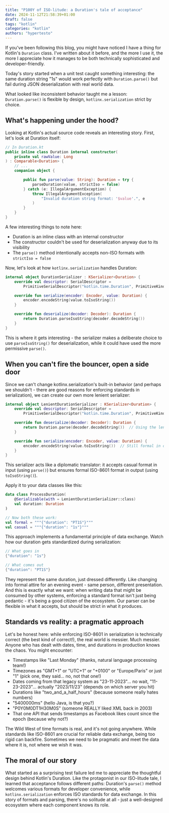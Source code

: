 ```yaml
---
title: "P100Y of ISO-litude: a Duration's tale of acceptance"
date: 2024-11-12T21:58:39+01:00
draft: false
tags: "kotlin"
categories: "kotlin"
authors: "hypertesto"
---
```

If you've been following this blog, you might have noticed I have a thing for Kotlin's `Duration` class. I've written about it before, and the more I use it, the more I appreciate how it manages to be both technically sophisticated and developer-friendly.

Today's story started when a unit test caught something interesting: the same duration string "1s" would work perfectly with `Duration.parse()` but fail during JSON deserialization with real world data.

What looked like inconsistent behavior taught me a lesson: `Duration.parse()` is flexible by design, `kotlinx.serialization` strict by choice.

## What's happening under the hood?
Looking at Kotlin's actual source code reveals an interesting story. First, let's look at Duration itself:

```kotlin
// In Duration.kt
public inline class Duration internal constructor(
    private val rawValue: Long
) : Comparable<Duration> {
    // ...
    companion object {

        public fun parse(value: String): Duration = try {
            parseDuration(value, strictIso = false)
        } catch (e: IllegalArgumentException) {
            throw IllegalArgumentException(
                "Invalid duration string format: '$value'.", e
            )
        }
    }
}
```

A few interesting things to note here:

- Duration is an inline class with an internal constructor
- The constructor couldn't be used for deserialization anyway due to its visibility
- The `parse()` method intentionally accepts non-ISO formats with `strictIso = false`

Now, let's look at how `kotlinx.serialization` handles Duration:

```kotlin
internal object DurationSerializer : KSerializer<Duration> {
    override val descriptor: SerialDescriptor =
        PrimitiveSerialDescriptor("kotlin.time.Duration", PrimitiveKind.STRING)

    override fun serialize(encoder: Encoder, value: Duration) {
        encoder.encodeString(value.toIsoString())
    }

    override fun deserialize(decoder: Decoder): Duration {
        return Duration.parseIsoString(decoder.decodeString())
    }
}
```

This is where it gets interesting - the serializer makes a deliberate choice to use `parseIsoString()` for deserialization, while it could have used the more permissive `parse()`.

## When you can't fire the bouncer, open a side door

Since we can't change kotlinx.serialization's built-in behavior (and perhaps we shouldn't - there are good reasons for enforcing standards in serialization),
we can create our own more lenient serializer:

```kotlin
internal object LenientDurationSerializer : KSerializer<Duration> {
    override val descriptor: SerialDescriptor =
        PrimitiveSerialDescriptor("kotlin.time.Duration", PrimitiveKind.STRING)

    override fun deserialize(decoder: Decoder): Duration {
        return Duration.parse(decoder.decodeString())  // Using the lenient parser
    }

    override fun serialize(encoder: Encoder, value: Duration) {
        encoder.encodeString(value.toIsoString())  // Still formal in output using ISO
    }
}
```

This serializer acts like a diplomatic translator: it accepts casual format in input (using `parse()`) but ensures formal ISO-8601 format in output (using `toIsoString()`).

Apply it to your data classes like this:

```kotlin
data class ProcessDuration(
    @Serializable(with = LenientDurationSerializer::class)
    val duration: Duration
)

// Now both these work:
val formal = """{"duration": "PT1S"}"""
val casual = """{"duration": "1s"}"""
```

This approach implements a fundamental principle of data exchange. Watch how our duration gets standardized during serialization:
```kotlin
// What goes in
{"duration": "1s"}

// What comes out
{"duration": "PT1S"}
```

They represent the same duration, just dressed differently. Like changing into formal attire for an evening event - same person, different presentation.
And this is exactly what we want: when writing data that might be consumed by other systems, enforcing a standard format isn't just being pedantic - it's being a good citizen of the ecosystem.
Our parser can be flexible in what it accepts, but should be strict in what it produces.

## Standards vs reality: a pragmatic approach
Let's be honest here: while enforcing ISO-8601 in serialization is technically correct (the best kind of correct!), the real world is messier. Much messier.
Anyone who has dealt with dates, time, and durations in production knows the chaos. You might encounter:

- Timestamps like "Last Monday" (thanks, natural language processing team!)
- Timezones as "GMT+1" or "UTC+1" or "+0100" or "Europe/Paris" or just "1" (pick one, they said... no, not that one!)
- Dates coming from that legacy system as "23-11-2023"... no wait, "11-23-2023"... actually "2023/11/23" (depends on which server you hit)
- Durations like "two_and_a_half_hours" (because someone really hates numbers)
- "5400000ms" (hello Java, is that you?)
- "P0Y0M0DT1H30M0S" (someone REALLY liked XML back in 2003)
- That one API that sends timestamps as Facebook likes count since the epoch (because why not?)

The Wild West of time formats is real, and it's not going anywhere.
While standards like ISO-8601 are crucial for reliable data exchange, being too rigid can backfire.
Sometimes we need to be pragmatic and meet the data where it is, not where we wish it was.

## The moral of our story
What started as a surprising test failure led me to appreciate the thoughtful design behind Kotlin's Duration.
Like the protagonist in our ISO-litude tale, I learned that acceptance follows different paths: Duration's `parse()` method welcomes various formats for developer convenience, while `kotlinx.serialization` enforces ISO standards for data exchange.
In this story of formats and parsing, there's no solitude at all - just a well-designed ecosystem where each component knows its role.
